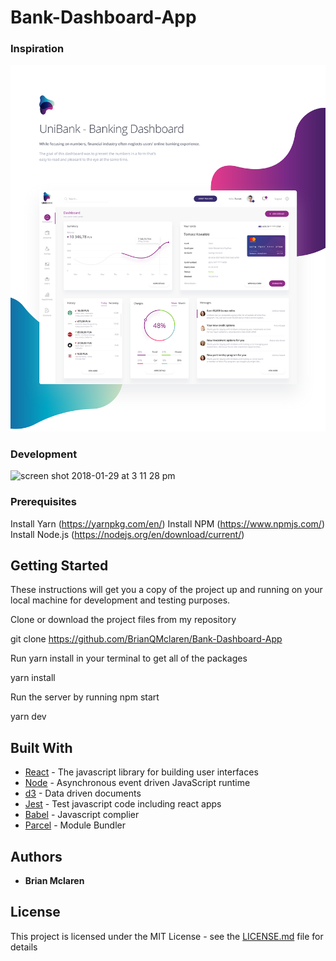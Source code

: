 # Bank-Dashboard-App

### Inspiration

![screen shot 2019-05-02 at 2 53 48 pm](public/img/dashboard.png)

### Development

![screen shot 2018-01-29 at 3 11 28 pm](https://user-images.githubusercontent.com/19230394/35532067-f07f2e12-0506-11e8-869a-4079f913a1dc.png)

### Prerequisites

Install Yarn (https://yarnpkg.com/en/)
Install NPM (https://www.npmjs.com/) Install Node.js
(https://nodejs.org/en/download/current/)

## Getting Started

These instructions will get you a copy of the project up and running on your
local machine for development and testing purposes.

Clone or download the project files from my repository

git clone https://github.com/BrianQMclaren/Bank-Dashboard-App

Run yarn install in your terminal to get all of the packages

yarn install

Run the server by running npm start

yarn dev

## Built With

- [React](https://reactjs.org/docs/hello-world.html) - The javascript library
  for building user interfaces
- [Node](https://nodejs.org/en/about/) - Asynchronous event driven JavaScript
  runtime
- [d3](https://d3js.org/) - Data driven documents
- [Jest](https://facebook.github.io/jest/) - Test javascript code including
  react apps
- [Babel](http://babeljs.io/) - Javascript complier
- [Parcel](https://parceljs.org/) - Module Bundler

## Authors

- **Brian Mclaren**

## License

This project is licensed under the MIT License - see the
[LICENSE.md](LICENSE.md) file for details
